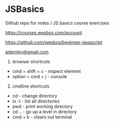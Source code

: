 # JSBasics

Github repo for notes / JS basics course exercises

https://courses.wesbos.com/account

https://github.com/wesbos/beginner-javascript

adernley@gmail.com

1. browser shortcuts
- cmd + shift + c - inspect element
- option + cmd + j - console

2. cmdline shortcuts
- cd - change directory
- ls -l - list all directories
- pwd - print working directory
- cd .. - go up a level in directory
- cmd + k - clears out terminal